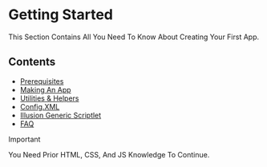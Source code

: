# Getting Started

This Section Contains All You Need To Know About Creating Your First App.

## Contents

- [Prerequisites](/Getting-Started/Prerequisites.md)
- [Making An App](/Getting-Started/Making-An-App.md)
- [Utilities & Helpers](/Getting-Started/Utilities-Helpers.md)
- [Config.XML](/Getting-Started/Config-XML.md)
- [Illusion Generic Scriptlet](/Getting-Started/Illusion-Generic-Scriptlet.md)
- [FAQ](/Getting-Started/FAQ.md)

> [!IMPORTANT]  
> You Need Prior HTML, CSS, And JS Knowledge To Continue.